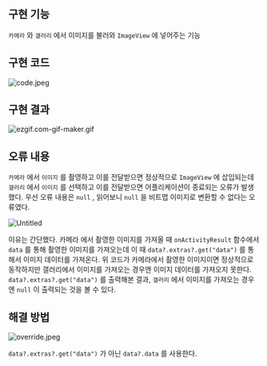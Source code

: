 ## 구현 기능

`카메라` 와 `갤러리` 에서 이미지를 불러와 `ImageView` 에 넣어주는 기능

## 구현 코드

![code.jpeg](https://s3-us-west-2.amazonaws.com/secure.notion-static.com/27a7a83f-9ae5-4fca-abad-0eb965410f12/code.jpeg)

## 구현 결과

![ezgif.com-gif-maker.gif](https://s3-us-west-2.amazonaws.com/secure.notion-static.com/b0bed075-d6eb-4496-bcba-4b0090e9bb94/ezgif.com-gif-maker.gif)

## 오류 내용

`카메라` 에서 `이미지` 를 촬영하고 이를 전달받으면 정상적으로 `ImageView` 에 삽입되는데 `갤러리` 에서 `이미지` 를 선택하고 이를 전달받으면 어플리케이션이 종료되는 오류가 발생했다. 우선 오류 내용은 `null` , 읽어보니 `null` 을 비트맵 이미지로 변환할 수 없다는 오류였다.

![Untitled](https://s3-us-west-2.amazonaws.com/secure.notion-static.com/c5be58c8-8abb-4005-9790-5f0e6a353c97/Untitled.png)

이유는 간단했다. 카메라 에서 촬영한 이미지를 가져올 때 `onActivityResult` 함수에서 `data` 를 통해 촬영한 이미지를 가져오는데 이 때 `data?.extras?.get("data")` 를 통해서 이미지 데이터를 가져온다. 위 코드가 카메라에서 촬영한 이미지이면 정상적으로 동작하지만 갤러리에서 이미지를 가져오는 경우엔 이미지 데이터를 가져오지 못한다. `data?.extras?.get("data")`  를 출력해본 결과, `갤러리` 에서 이미지를 가져오는 경우엔 `null` 이 출력되는 것을 볼 수 있다.

## 해결 방법

![override.jpeg](https://s3-us-west-2.amazonaws.com/secure.notion-static.com/4d657f4b-0e54-4555-9070-d9b1b62fc61b/override.jpeg)

`data?.extras?.get("data")`  가 아닌 `data?.data` 를 사용한다.
